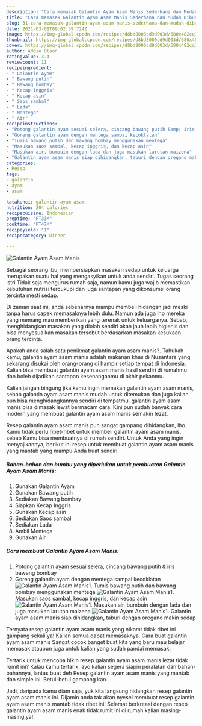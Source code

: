```yaml
---
description: "Cara memasak Galantin Ayam Asam Manis Sederhana dan Mudah Dibuat"
title: "Cara memasak Galantin Ayam Asam Manis Sederhana dan Mudah Dibuat"
slug: 31-cara-memasak-galantin-ayam-asam-manis-sederhana-dan-mudah-dibuat
date: 2021-03-01T09:02:39.724Z
image: https://img-global.cpcdn.com/recipes/d8bd8000cd9d003d/680x482cq70/galantin-ayam-asam-manis-foto-resep-utama.jpg
thumbnail: https://img-global.cpcdn.com/recipes/d8bd8000cd9d003d/680x482cq70/galantin-ayam-asam-manis-foto-resep-utama.jpg
cover: https://img-global.cpcdn.com/recipes/d8bd8000cd9d003d/680x482cq70/galantin-ayam-asam-manis-foto-resep-utama.jpg
author: Addie Olson
ratingvalue: 3.4
reviewcount: 11
recipeingredient:
- " Galantin Ayam"
- " Bawang putih"
- " Bawang bombay"
- " Kecap Inggris"
- " Kecap asin"
- " Saos sambal"
- " Lada"
- " Mentega"
- " Air"
recipeinstructions:
- "Potong galantin ayam sesuai selera, cincang bawang putih &amp; iris bawang bombay"
- "Goreng galantin ayam dengan mentega sampai kecoklatan"
- "Tumis bawang putih dan bawang bombay menggunakan mentega"
- "Masukan saos sambal, kecap inggris, dan kecap asin"
- "Masukan air, bumbuin dengan lada dan juga masukan larutan maizena"
- "Galantin ayam asam manis siap dihidangkan, taburi dengan oregano makin sedap"
categories:
- Resep
tags:
- galantin
- ayam
- asam

katakunci: galantin ayam asam 
nutrition: 204 calories
recipecuisine: Indonesian
preptime: "PT33M"
cooktime: "PT47M"
recipeyield: "1"
recipecategory: Dinner

---
```



![Galantin Ayam Asam Manis](https://img-global.cpcdn.com/recipes/d8bd8000cd9d003d/680x482cq70/galantin-ayam-asam-manis-foto-resep-utama.jpg)

Sebagai seorang ibu, mempersiapkan masakan sedap untuk keluarga merupakan suatu hal yang mengasyikan untuk anda sendiri. Tugas seorang istri Tidak saja mengurus rumah saja, namun kamu juga wajib memastikan kebutuhan nutrisi tercukupi dan juga santapan yang dikonsumsi orang tercinta mesti sedap.

Di zaman  saat ini, anda sebenarnya mampu membeli hidangan jadi meski tanpa harus capek memasaknya lebih dulu. Namun ada juga lho mereka yang memang mau memberikan yang terenak untuk keluarganya. Sebab, menghidangkan masakan yang diolah sendiri akan jauh lebih higienis dan bisa menyesuaikan masakan tersebut berdasarkan masakan kesukaan orang tercinta. 



Apakah anda salah satu penikmat galantin ayam asam manis?. Tahukah kamu, galantin ayam asam manis adalah makanan khas di Nusantara yang sekarang disukai oleh orang-orang di hampir setiap tempat di Indonesia. Kalian bisa membuat galantin ayam asam manis hasil sendiri di rumahmu dan boleh dijadikan santapan kesenanganmu di akhir pekanmu.

Kalian jangan bingung jika kamu ingin memakan galantin ayam asam manis, sebab galantin ayam asam manis mudah untuk ditemukan dan juga kalian pun bisa menghidangkannya sendiri di tempatmu. galantin ayam asam manis bisa dimasak lewat bermacam cara. Kini pun sudah banyak cara modern yang membuat galantin ayam asam manis semakin lezat.

Resep galantin ayam asam manis pun sangat gampang dihidangkan, lho. Kamu tidak perlu ribet-ribet untuk membeli galantin ayam asam manis, sebab Kamu bisa membuatnya di rumah sendiri. Untuk Anda yang ingin menyajikannya, berikut ini resep untuk membuat galantin ayam asam manis yang mantab yang mampu Anda buat sendiri.

<!--inarticleads1-->

##### Bahan-bahan dan bumbu yang diperlukan untuk pembuatan Galantin Ayam Asam Manis:

1. Gunakan  Galantin Ayam
1. Gunakan  Bawang putih
1. Sediakan  Bawang bombay
1. Siapkan  Kecap Inggris
1. Gunakan  Kecap asin
1. Sediakan  Saos sambal
1. Sediakan  Lada
1. Ambil  Mentega
1. Gunakan  Air




<!--inarticleads2-->

##### Cara membuat Galantin Ayam Asam Manis:

1. Potong galantin ayam sesuai selera, cincang bawang putih &amp; iris bawang bombay
1. Goreng galantin ayam dengan mentega sampai kecoklatan
<img src="//assets-global.cpcdn.com/assets/icons/button_play-2c75c40dde080a61004c1f40b05d8f140eaff45d7e9e6481dc71c63d2e7c4909.png" alt="Galantin Ayam Asam Manis">1. Tumis bawang putih dan bawang bombay menggunakan mentega
<img src="//assets-global.cpcdn.com/assets/icons/button_play-2c75c40dde080a61004c1f40b05d8f140eaff45d7e9e6481dc71c63d2e7c4909.png" alt="Galantin Ayam Asam Manis">1. Masukan saos sambal, kecap inggris, dan kecap asin
<img src="//assets-global.cpcdn.com/assets/icons/button_play-2c75c40dde080a61004c1f40b05d8f140eaff45d7e9e6481dc71c63d2e7c4909.png" alt="Galantin Ayam Asam Manis">1. Masukan air, bumbuin dengan lada dan juga masukan larutan maizena
<img src="//assets-global.cpcdn.com/assets/icons/button_play-2c75c40dde080a61004c1f40b05d8f140eaff45d7e9e6481dc71c63d2e7c4909.png" alt="Galantin Ayam Asam Manis">1. Galantin ayam asam manis siap dihidangkan, taburi dengan oregano makin sedap




Ternyata resep galantin ayam asam manis yang nikamt tidak ribet ini gampang sekali ya! Kalian semua dapat memasaknya. Cara buat galantin ayam asam manis Sangat cocok banget buat kita yang baru mau belajar memasak ataupun juga untuk kalian yang sudah pandai memasak.

Tertarik untuk mencoba bikin resep galantin ayam asam manis lezat tidak rumit ini? Kalau kamu tertarik, ayo kalian segera siapin peralatan dan bahan-bahannya, lantas buat deh Resep galantin ayam asam manis yang mantab dan simple ini. Betul-betul gampang kan. 

Jadi, daripada kamu diam saja, yuk kita langsung hidangkan resep galantin ayam asam manis ini. Dijamin anda tak akan nyesel membuat resep galantin ayam asam manis mantab tidak ribet ini! Selamat berkreasi dengan resep galantin ayam asam manis enak tidak rumit ini di rumah kalian masing-masing,ya!.

